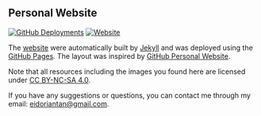 
## Personal Website

[![GitHub Deployments](https://img.shields.io/github/deployments/eidoriantan/eidoriantan.github.io/github-pages)](https://github.com/eidoriantan/eidoriantan.github.io/deployments)
[![Website](https://img.shields.io/website?url=https%3A%2F%2Feidoriantan.github.io)](https://eidoriantan.github.io)

The [website](https://eidoriantan.github.io) were automatically built by
[Jekyll](https://jekyllrb.com) and was deployed using the
[GitHub Pages](https://pages.github.com). The layout was inspired by
[GitHub Personal Website](https://github.com/github/personal-website).

Note that all resources including the images you found here are licensed under
[CC BY-NC-SA 4.0](https://creativecommons.org/licenses/by-nc-sa/4.0/).

If you have any suggestions or questions, you can contact me through my email:
[eidoriantan@gmail.com](mailto:eidoriantan@gmail.com).
